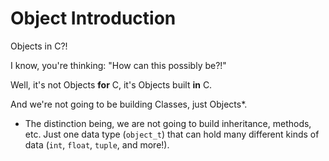 # Object Introduction

Objects in C?!

I know, you're thinking: "How can this possibly be?!"

Well, it's not Objects **for** C, it's Objects built **in** C.

And we're not going to be building Classes, just Objects*.


* The distinction being, we are not going to build inheritance, methods, etc. Just one data type (`object_t`) that can hold many different kinds of data (`int`, `float`, `tuple`, and more!).
